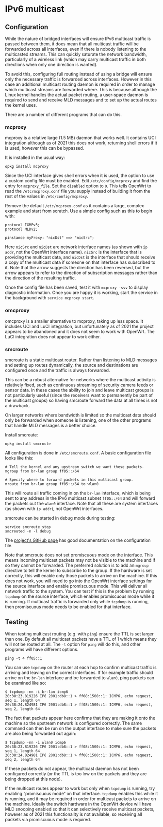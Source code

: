 # IPv6 multicast

## Configuration

While the nature of bridged interfaces will ensure IPv6 multicast traffic is passed between them, it does mean that all multicast traffic will be forwarded across all interfaces, even if there is nobody listening to the multicasted streams. This can quickly saturate the network bandwidth, particularly of a wireless link (which may carry multicast traffic in both directions when only one direction is wanted).

To avoid this, configuring full routing instead of using a bridge will ensure only the necessary traffic is forwarded across interfaces. However in this case an additional multicast routing daemon is required in order to manage which multicast streams are forwarded where. This is because although the Linux kernel handles the actual packet routing, a user-space daemon is required to send and receive MLD messages and to set up the actual routes the kernel uses.

There are a number of different programs that can do this.

### mcproxy

mcproxy is a relative large (1.5 MB) daemon that works well. It contains UCI integration although as of 2021 this does not work, returning shell errors if it is used, however this can be bypassed.

It is installed in the usual way:

```
opkg install mcproxy
```

Since the UCI interface gives shell errors when it is used, the option to use a custom config file must be enabled. Edit `/etc/config/mcproxy` and find the entry for `mcproxy_file`. Set the `disabled` option to `0`. This tells OpenWrt to read the `/etc/mcproxy.conf` file you supply instead of building it from the rest of the values in `/etc/config/mcproxy`.

Remove the default `/etc/mcproxy.conf` as it contains a large, complex example and start from scratch. Use a simple config such as this to begin with:

```
protocol IGMPv3;
protocol MLDv2;

pinstance myProxy: "nicDst" ==> "nicSrc";
```

Here `nicSrc` and `nicDst` are network interface names (as shown with `ip addr`, not the OpenWrt interface name). `nicSrc` is the interface that is providing the multicast data, and `nicDst` is the interface that should receive a copy of the multicast data if someone on that interface has subscribed to it. Note that the arrow suggests the direction has been reversed, but the arrow appears to refer to the direction of subscription messages rather than the direction of the resulting traffic.

Once the config file has been saved, test it with `mcproxy -svv` to display diagnostic information. Once you are happy it is working, start the service in the background with `service mcproxy start`.

### omcproxy

omcproxy is a smaller alternative to mcproxy, taking up less space. It includes UCI and LuCI integration, but unfortunately as of 2021 the project appears to be abandoned and it does not seem to work with OpenWrt. The LuCI integration does not appear to work either.

### smcroute

smcroute is a static multicast router. Rather than listening to MLD messages and setting up routes dynamically, the source and destinations are configured once and the traffic is always forwarded.

This can be a robust alternative for networks where the multicast activity is relatively fixed, such as continuous streaming of security camera feeds or sensor data. In these cases the ability to join and leave multicast groups is not particularly useful (since the receivers want to permanently be part of the multicast groups) so having smcroute forward the data at all times is not a drawback.

On larger networks where bandwidth is limited so the multicast data should only be forwarded when someone is listening, one of the other programs that handle MLD messages is a better choice.

Install smcroute:

```
opkg install smcroute
```

All configuration is done in `/etc/smcroute.conf`. A basic configuration file looks like this:

```
# Tell the kernel and any upstream switch we want these packets.
mgroup from br-lan group ff05::/64

# Specify where to forward packets in this multicast group.
mroute from br-lan group ff05::/64 to wlan0
```

This will route all traffic coming in on the `br-lan` interface, which is being sent to any address in the IPv6 multicast subnet `ff05::/64` and will forward the packets out the `wlan0` interface. Note that all these are system interfaces (as shown with `ip addr`), not OpenWrt interfaces.

smcroute can be started in debug mode during testing:

```
service smcroute stop
smcrouted -n -l debug
```

The [project's GitHub page](https://github.com/troglobit/smcroute "https://github.com/troglobit/smcroute") has good documentation on the configuration file.

Note that smcroute does not set promiscuous mode on the interface. This means incoming multicast packets may not be visible to the machine and if so they cannot be forwarded. The preferred solution is to add an `mgroup` directive to tell the kernel to subscribe to the group. If the hardware is set correctly, this will enable only those packets to arrive on the machine. If this does not work, you will need to go into the OpenWrt interface settings for the source interface and enable promiscuous mode. This will deliver all network traffic to the system. You can test if this is the problem by running `tcpdump` on the source interface, which enables promiscuous mode while it is running. If multicast traffic is forwarded only while `tcpdump` is running, then promiscuous mode needs to be enabled for that interface.

## Testing

When testing multicast routing (e.g. with `ping`) ensure the TTL is set larger than one. By default all multicast packets have a TTL of 1 which means they will not be routed at all. The `-t` option for `ping` will do this, and other programs will have different options.

```
ping -t 4 ff05::1
```

You can use `tcpdump` on the router at each hop to confirm multicast traffic is arriving and leaving on the correct interfaces. If for example traffic should arrive on the `br-lan` interface and be forwarded to `wlan0`, ping packets can be examined like so:

```
$ tcpdump -nn -i br-lan icmp6
20:38:23.819226 IP6 2001:db8::1 > ff08:1500::1: ICMP6, echo request, seq 1, length 64
20:38:24.824981 IP6 2001:db8::1 > ff08:1500::1: ICMP6, echo request, seq 2, length 64
```

The fact that packets appear here confirms that they are making it onto the machine so the upstream network is configured correctly. The same command can then be run on the output interface to make sure the packets are also being forwarded out again:

```
$ tcpdump -nn -i wlan0 icmp6
20:38:23.819226 IP6 2001:db8::1 > ff08:1500::1: ICMP6, echo request, seq 1, length 64
20:38:24.824981 IP6 2001:db8::1 > ff08:1500::1: ICMP6, echo request, seq 2, length 64
```

If these packets do not appear, the multicast daemon has not been configured correctly (or the TTL is too low on the packets and they are being dropped at this node).

If the multicast routes appear to work but only when `tcpdump` is running, try enabling “promiscuous mode” on that interface. `tcpdump` enables this while it is running, and it may be required in order for multicast packets to arrive on the machine. Ideally the switch hardware in the OpenWrt device will have MLD snooping enabled so that it can selectively receive multicast packets, however as of 2021 this functionality is not available, so receiving all packets via promiscuous mode is required.
